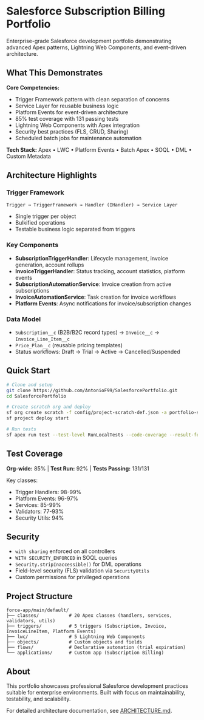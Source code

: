 # Salesforce Subscription Billing Portfolio

Enterprise-grade Salesforce development portfolio demonstrating advanced Apex patterns, Lightning Web Components, and event-driven architecture.

## What This Demonstrates

**Core Competencies:**
- Trigger Framework pattern with clean separation of concerns
- Service Layer for reusable business logic
- Platform Events for event-driven architecture
- 85% test coverage with 131 passing tests
- Lightning Web Components with Apex integration
- Security best practices (FLS, CRUD, Sharing)
- Scheduled batch jobs for maintenance automation

**Tech Stack:** Apex • LWC • Platform Events • Batch Apex • SOQL • DML • Custom Metadata

## Architecture Highlights

### Trigger Framework
```
Trigger → TriggerFramework → Handler (IHandler) → Service Layer
```
- Single trigger per object
- Bulkified operations
- Testable business logic separated from triggers

### Key Components
- **SubscriptionTriggerHandler**: Lifecycle management, invoice generation, account rollups
- **InvoiceTriggerHandler**: Status tracking, account statistics, platform events
- **SubscriptionAutomationService**: Invoice creation from active subscriptions
- **InvoiceAutomationService**: Task creation for invoice workflows
- **Platform Events**: Async notifications for invoice/subscription changes

### Data Model
- `Subscription__c` (B2B/B2C record types) → `Invoice__c` → `Invoice_Line_Item__c`
- `Price_Plan__c` (reusable pricing templates)
- Status workflows: Draft → Trial → Active → Cancelled/Suspended

## Quick Start

```bash
# Clone and setup
git clone https://github.com/AntonioF99/SalesforcePortfolio.git
cd SalesforcePortfolio

# Create scratch org and deploy
sf org create scratch -f config/project-scratch-def.json -a portfolio-scratch
sf project deploy start

# Run tests
sf apex run test --test-level RunLocalTests --code-coverage --result-format human
```

## Test Coverage

**Org-wide:** 85% | **Test Run:** 92% | **Tests Passing:** 131/131

Key classes:
- Trigger Handlers: 98-99%
- Platform Events: 96-97%
- Services: 85-99%
- Validators: 77-93%
- Security Utils: 94%

## Security

- `with sharing` enforced on all controllers
- `WITH SECURITY_ENFORCED` in SOQL queries
- `Security.stripInaccessible()` for DML operations
- Field-level security (FLS) validation via `SecurityUtils`
- Custom permissions for privileged operations

## Project Structure

```
force-app/main/default/
├── classes/           # 20 Apex classes (handlers, services, validators, utils)
├── triggers/          # 5 triggers (Subscription, Invoice, InvoiceLineItem, Platform Events)
├── lwc/               # 5 Lightning Web Components
├── objects/           # Custom objects and fields
├── flows/             # Declarative automation (trial expiration)
└── applications/      # Custom app (Subscription Billing)
```

## About

This portfolio showcases professional Salesforce development practices suitable for enterprise environments. Built with focus on maintainability, testability, and scalability.

For detailed architecture documentation, see [ARCHITECTURE.md](docs/ARCHITECTURE.md).
